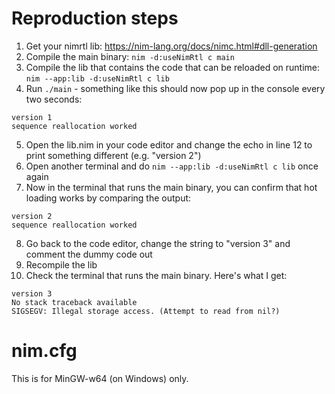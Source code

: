 # Reproduction steps

1. Get your nimrtl lib: https://nim-lang.org/docs/nimc.html#dll-generation
2. Compile the main binary: `nim -d:useNimRtl c main`
3. Compile the lib that contains the code that can be reloaded on runtime: `nim --app:lib -d:useNimRtl c lib`
4. Run `./main` - something like this should now pop up in the console every two seconds:
```
version 1
sequence reallocation worked
```
5. Open the lib.nim in your code editor and change the echo in line 12 to print something different (e.g. "version 2")
6. Open another terminal and do `nim --app:lib -d:useNimRtl c lib` once again
7. Now in the terminal that runs the main binary, you can confirm that hot loading works by comparing the output:
```
version 2
sequence reallocation worked
```
8. Go back to the code editor, change the string to "version 3" and comment the dummy code out
9. Recompile the lib
10. Check the terminal that runs the main binary. Here's what I get:
```
version 3
No stack traceback available
SIGSEGV: Illegal storage access. (Attempt to read from nil?)
```

# nim.cfg

This is for MinGW-w64 (on Windows) only.
